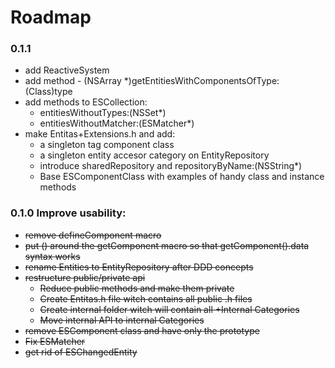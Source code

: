 Roadmap
====
 
### 0.1.1
- add ReactiveSystem
- add method - (NSArray *)getEntitiesWithComponentsOfType:(Class)type
- add methods to ESCollection:
  - entitiesWithoutTypes:(NSSet*)
  - entitiesWithoutMatcher:(ESMatcher*)
- make Entitas+Extensions.h and add:
  - a singleton tag component class
  - a singleton entity accesor category on EntityRepository
  - introduce sharedRepository and repositoryByName:(NSString*)
  - Base ESComponentClass with examples of handy class and instance methods

### 0.1.0 Improve usability:
	
- ~~remove defineComponent macro~~
- ~~put () around the getComponent macro so that getComponent().data syntax works~~
- ~~rename Entities to EntityRepository after DDD concepts~~
- ~~restructure public/private api~~
  - ~~Reduce public methods and make them private~~
  - ~~Create Entitas.h file witch contains all public .h files~~
  - ~~Create internal folder witch will contain all +Internal Categories~~
  - ~~Move internal API to internal Categories~~
- ~~remove ESComponent class and have only the prototype~~
- ~~Fix ESMatcher~~
- ~~get rid of ESChangedEntity~~
